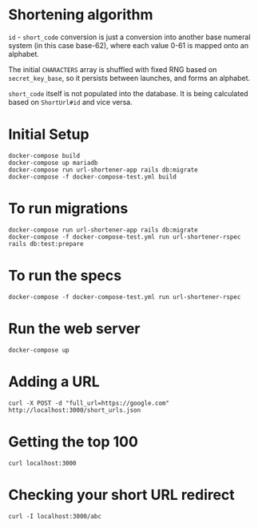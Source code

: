 # Shortening algorithm
`id` - `short_code` conversion is just a conversion into another base numeral system (in this case base-62), where each value 0-61 is mapped onto an alphabet.

The initial `CHARACTERS` array is shuffled with fixed RNG based on `secret_key_base`, so it persists between launches, and forms an alphabet.

`short_code` itself is not populated into the database. It is being calculated based on `ShortUrl#id` and vice versa.


# Initial Setup

    docker-compose build
    docker-compose up mariadb
    docker-compose run url-shortener-app rails db:migrate
    docker-compose -f docker-compose-test.yml build

# To run migrations

    docker-compose run url-shortener-app rails db:migrate
    docker-compose -f docker-compose-test.yml run url-shortener-rspec rails db:test:prepare

# To run the specs

    docker-compose -f docker-compose-test.yml run url-shortener-rspec

# Run the web server

    docker-compose up

# Adding a URL

    curl -X POST -d "full_url=https://google.com" http://localhost:3000/short_urls.json

# Getting the top 100

    curl localhost:3000

# Checking your short URL redirect

    curl -I localhost:3000/abc
